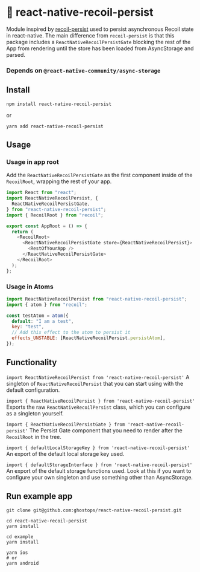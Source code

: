 # 💾 react-native-recoil-persist

Module inspired by [recoil-persist](https://www.npmjs.com/package/recoil-persist) used to persist asynchronous Recoil state in react-native. The main difference from `recoil-persist` is that this package includes a `ReactNativeRecoilPersistGate` blocking the rest of the App from rendering until the store has been loaded from AsyncStorage and parsed.

### Depends on `@react-native-community/async-storage`

## Install

`npm install react-native-recoil-persist`

or

`yarn add react-native-recoil-persist`

## Usage

### Usage in app root

Add the `ReactNativeRecoilPersistGate` as the first component inside of the `RecoilRoot`, wrapping the rest of your app.

```javascript
import React from "react";
import ReactNativeRecoilPersist, {
  ReactNativeRecoilPersistGate,
} from "react-native-recoil-persist";
import { RecoilRoot } from "recoil";

export const AppRoot = () => {
  return (
    <RecoilRoot>
      <ReactNativeRecoilPersistGate store={ReactNativeRecoilPersist}>
        <RestOfYourApp />
      </ReactNativeRecoilPersistGate>
    </RecoilRoot>
  );
};
```

### Usage in Atoms

```javascript
import ReactNativeRecoilPersist from "react-native-recoil-persist";
import { atom } from "recoil";

const testAtom = atom({
  default: "I am a test",
  key: "test",
  // Add this effect to the atom to persist it
  effects_UNSTABLE: [ReactNativeRecoilPersist.persistAtom],
});
```

## Functionality

`import ReactNativeRecoilPersist from 'react-native-recoil-persist'`
A singleton of `ReactNativeRecoilPersist` that you can start using with the default configuration.

`import { ReactNativeRecoilPersist } from 'react-native-recoil-persist'`
Exports the raw `ReactNativeRecoilPersist` class, which you can configure as a singleton yourself.

`import { ReactNativeRecoilPersistGate } from 'react-native-recoil-persist'`
The Persist Gate component that you need to render after the `RecoilRoot` in the tree.

`import { defaultLocalStorageKey } from 'react-native-recoil-persist'`
An export of the default local storage key used.

`import { defaultStorageInterface } from 'react-native-recoil-persist'`
An export of the default storage functions used. Look at this if you want to configure your own singleton and use something other than AsyncStorage.

## Run example app

```shell
git clone git@github.com:ghostops/react-native-recoil-persist.git

cd react-native-recoil-persist
yarn install

cd example
yarn install

yarn ios
# or
yarn android
```
